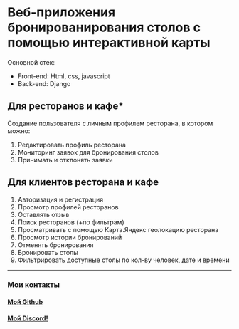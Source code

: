 # Веб-приложения бронированирования столов с помощью интерактивной карты

Основной стек:
- Front-end: Html, css, javascript
- Back-end: Django

## Для ресторанов и кафе*

Создание пользователя с личным профилем ресторана, в котором можно:

1. Редактировать профиль ресторана
2. Мониторинг заявок для бронирования столов
3. Принимать и отклонять заявки


## Для клиентов ресторана и кафе

1. Авторизация и регистрация
2. Просмотр профилей ресторанов
3. Оставлять отзыв
4. Поиск ресторанов (+по фильтрам)
5. Просматривать с помощью Карта.Яндекс геолокацию ресторана
6. Просмотр истории бронирований
7. Отменять бронирования
8. Бронировать столы
9. Фильтрировать доступные столы по кол-ву человек, дате и времени

---
### Мои контакты
#### [Мой Github](https://github.com/Fallsw0rd)
#### [Мой Discord!](https://discordapp.com/users/573143926442295306/ )
